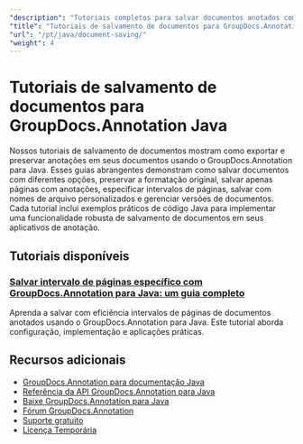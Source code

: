 ```yaml
---
"description": "Tutoriais completos para salvar documentos anotados com várias opções usando GroupDocs.Annotation para Java."
"title": "Tutoriais de salvamento de documentos para GroupDocs.Annotation Java"
"url": "/pt/java/document-saving/"
"weight": 4
---
```


# Tutoriais de salvamento de documentos para GroupDocs.Annotation Java

Nossos tutoriais de salvamento de documentos mostram como exportar e preservar anotações em seus documentos usando o GroupDocs.Annotation para Java. Esses guias abrangentes demonstram como salvar documentos com diferentes opções, preservar a formatação original, salvar apenas páginas com anotações, especificar intervalos de páginas, salvar com nomes de arquivo personalizados e gerenciar versões de documentos. Cada tutorial inclui exemplos práticos de código Java para implementar uma funcionalidade robusta de salvamento de documentos em seus aplicativos de anotação.

## Tutoriais disponíveis

### [Salvar intervalo de páginas específico com GroupDocs.Annotation para Java: um guia completo](./groupdocs-annotation-java-save-specific-page-range/)
Aprenda a salvar com eficiência intervalos de páginas de documentos anotados usando o GroupDocs.Annotation para Java. Este tutorial aborda configuração, implementação e aplicações práticas.

## Recursos adicionais

- [GroupDocs.Annotation para documentação Java](https://docs.groupdocs.com/annotation/java/)
- [Referência da API GroupDocs.Annotation para Java](https://reference.groupdocs.com/annotation/java/)
- [Baixe GroupDocs.Annotation para Java](https://releases.groupdocs.com/annotation/java/)
- [Fórum GroupDocs.Annotation](https://forum.groupdocs.com/c/annotation)
- [Suporte gratuito](https://forum.groupdocs.com/)
- [Licença Temporária](https://purchase.groupdocs.com/temporary-license/)